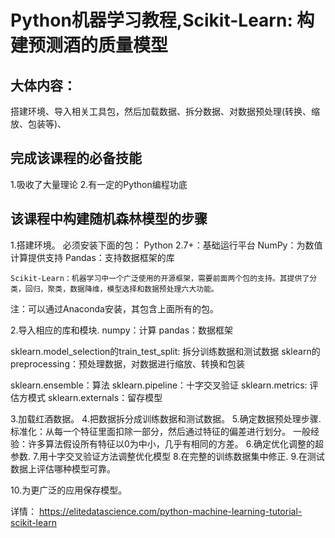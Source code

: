 # Python机器学习教程,Scikit-Learn: 构建预测酒的质量模型

## 大体内容：
  搭建环境、导入相关工具包，然后加载数据、拆分数据、对数据预处理(转换、缩放、包装等)、

## 完成该课程的必备技能
1.吸收了大量理论
2.有一定的Python编程功底

## 该课程中构建随机森林模型的步骤

1.搭建环境。
  必须安装下面的包：
    Python 2.7+：基础运行平台
    NumPy：为数值计算提供支持
    Pandas：支持数据框架的库

    Scikit-Learn：机器学习中一个广泛使用的开源框架，需要前面两个包的支持。其提供了分类，回归，聚类，数据降维，模型选择和数据预处理六大功能。

  注：可以通过Anaconda安装，其包含上面所有的包。

2.导入相应的库和模块.
  numpy：计算
  pandas：数据框架

  sklearn.model_selection的train_test_split: 拆分训练数据和测试数据
  sklearn的preprocessing：预处理数据，对数据进行缩放、转换和包装

  sklearn.ensemble：算法
  sklearn.pipeline：十字交叉验证
  sklearn.metrics: 评估方模式
  sklearn.externals：留存模型

3.加载红酒数据。
4.把数据拆分成训练数据和测试数据。
5.确定数据预处理步骤.
 标准化：从每一个特征里面扣除一部分，然后通过特征的偏差进行划分。
  一般经验：许多算法假设所有特征以0为中小，几乎有相同的方差。
6.确定优化调整的超参数.
7.用十字交叉验证方法调整优化模型
8.在完整的训练数据集中修正.
9.在测试数据上评估哪种模型可靠。

10.为更广泛的应用保存模型。



详情：
  https://elitedatascience.com/python-machine-learning-tutorial-scikit-learn